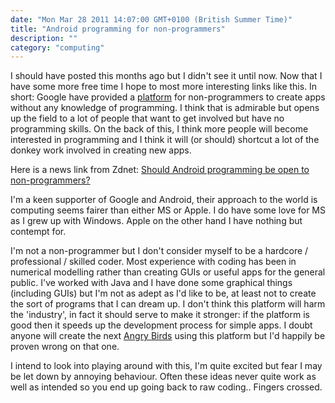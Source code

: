```yaml
---
date: "Mon Mar 28 2011 14:07:00 GMT+0100 (British Summer Time)"
title: "Android programming for non-programmers"
description: ""
category: "computing"
---
```

I should have posted this months ago but I didn't see it until now. Now that I have some more free time I hope to most more interesting links like this. In short: Google have provided a [platform](http://appinventor.googlelabs.com/about/) for non-programmers to create apps without any knowledge of programming. I think that is admirable but opens up the field to a lot of people that want to get involved but have no programming skills. On the back of this, I think more people will become interested in programming and I think it will (or should) shortcut a lot of the donkey work involved in creating new apps.

Here is a news link from Zdnet: [Should Android programming be open to non-programmers?](http://www.zdnet.com/blog/open-source/should-android-programming-be-open-to-non-programmers/6828)

  
I'm a keen supporter of Google and Android, their approach to the world is computing seems fairer than either MS or Apple. I do have some love for MS as I grew up with Windows. Apple on the other hand I have nothing but contempt for.  

I'm not a non-programmer but I don't consider myself to be a hardcore / professional / skilled coder. Most experience with coding has been in numerical modelling rather than creating GUIs or useful apps for the general public. I've worked with Java and I have done some graphical things (including GUIs) but I'm not as adept as I'd like to be, at least not to create the sort of programs that I can dream up. I don't think this platform will harm the 'industry', in fact it should serve to make it stronger: if the platform is good then it speeds up the development process for simple apps. I doubt anyone will create the next [Angry Birds](http://www.rovio.com/) using this platform but I'd happily be proven wrong on that one.

I intend to look into playing around with this, I'm quite excited but fear I may be let down by annoying behaviour. Often these ideas never quite work as well as intended so you end up going back to raw coding.. Fingers crossed.